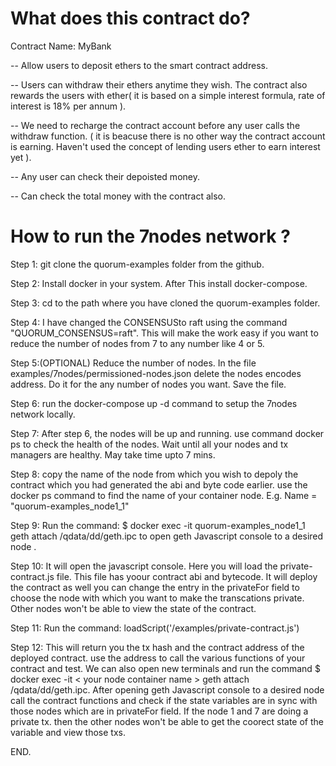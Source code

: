 # What does this contract do?

Contract Name: MyBank 

-- Allow users to deposit ethers to the smart contract address. 

-- Users can withdraw their ethers anytime they wish. The contract also rewards the users with ether( it is based on a simple interest formula, rate of interest is 18% per annum ).

-- We need to recharge the contract account before any user calls the withdraw function. ( it is beacuse there is no other way the contract account is earning. Haven't used the concept of lending users ether to earn interest yet ).

-- Any user can check their depoisted money. 

-- Can check the total money with the contract also. 


# How to run the 7nodes network ? 

Step 1: git clone the quorum-examples folder from the github.  

Step 2: Install docker in your system. After This install docker-compose.

Step 3: cd to the path where you have cloned the quorum-examples folder. 

Step 4: I have changed the CONSENSUSto raft using the command "QUORUM_CONSENSUS=raft". This will make the work easy if you want to reduce the number of nodes from 7 to any number like 4 or 5. 

Step 5:(OPTIONAL) Reduce the number of nodes. In the file examples/7nodes/permissioned-nodes.json delete the nodes encodes address. Do it for the any number of nodes you want. Save the file. 

Step 6: run the docker-compose up -d command to setup the 7nodes network locally. 

Step 7: After step 6, the nodes will be up and running. use command docker ps to check the health of the nodes. Wait until all your nodes and tx managers are healthy. May take time upto 7 mins. 

Step 8: copy the name of the node from which you wish to depoly the contract which you had generated the abi and byte code earlier. use the docker ps command to find the name of your container node. 
E.g. Name = "quorum-examples_node1_1"

Step 9: Run the command: $ docker exec -it quorum-examples_node1_1 geth attach /qdata/dd/geth.ipc
to open geth Javascript console to a desired node . 

Step 10: It will open the javascript console. Here you will load the private-contract.js file. This file has yoour contract abi and bytecode. It will deploy the contract as well you can change the entry in the privateFor field to choose the node with which you want to make the transcations private.
Other nodes won't be able to view the state of the contract. 

Step 11: Run the command: loadScript('/examples/private-contract.js') 

Step 12: This will return you the tx hash and the contract address of the deployed contract. use the address to call the various functions of your contract and test.
We can also open new terminals and run the command $ docker exec -it < your node container name > geth attach /qdata/dd/geth.ipc.
After opening geth Javascript console to a desired node call the contract functions and check if the state variables are in sync with those nodes which are in privateFor field. 
If the node 1 and 7 are doing a private tx. then the other nodes won't be able to get the coorect state of the variable and view those txs. 

END.




